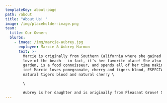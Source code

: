 ```yaml
---
templateKey: about-page
path: /about
title: "About Us! "
image: /img/placeholder-image.png
team:
  title: Our Owners
  blurbs:
    - image: /img/marcie-aubrey.jpg
      employee: Marcie & Aubrey Harmon
      text: >-
        Marcie is originally from Southern California where she gained a strong
        love of the beach - in fact, it’s her favorite place! She also loves to
        garden, is a food connoisseur, and spends all of her time making shaved
        ice! Marcie loves pomegranate, cherry and tigers blood, ESPECIALLY the
        natural tigers blood and natural cherry \

        \

        Aubrey is her daughter and is originally from Pleasant Grove! She has lived here her whole life. She is on the ballroom team at her high school, the mountain biking team and loves to spend time with her friends! A fun fact about Aubrey is that last summer she dyed the ends of her hair with the grape snow cone flavoring and she still has a bit of that coloring that never came out  When she was trying to decide her favorite snow cone flavor, she realized there are just too many and she can’t choose her favorite.
---
```

###